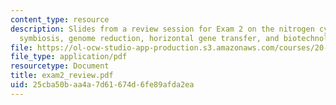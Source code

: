 ```yaml
---
content_type: resource
description: Slides from a review session for Exam 2 on the nitrogen cycle, communities,
  symbiosis, genome reduction, horizontal gene transfer, and biotechnology.
file: https://ol-ocw-studio-app-production.s3.amazonaws.com/courses/20-106j-systems-microbiology-fall-2006/25cba50baa4a7d61674d6fe89afda2ea_exam2_review.pdf
file_type: application/pdf
resourcetype: Document
title: exam2_review.pdf
uid: 25cba50b-aa4a-7d61-674d-6fe89afda2ea
---
```

